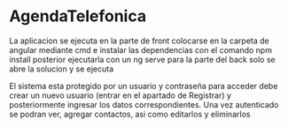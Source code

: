 # AgendaTelefonica
La aplicacion se ejecuta en la parte de front colocarse en la carpeta de angular mediante cmd e instalar las dependencias con el comando npm install
posterior ejecutarla con un ng serve
para la parte del back solo se abre la solucion y se ejecuta

El sistema esta protegido por un usuario y contraseña para acceder debe crear un nuevo usuario (entrar en el apartado de Registrar) y posteriormente ingresar los datos correspondientes.
Una vez autenticado se podran ver, agregar contactos, asi como editarlos y eliminarlos
